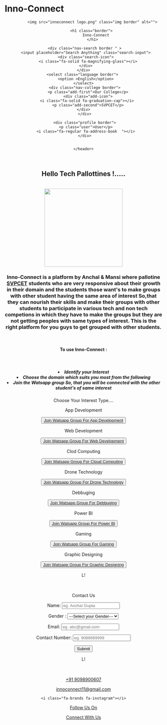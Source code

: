 # Inno-Connect
<!DOCTYPE html>
<html lang="en">
<head>
    <meta charset="UTF-8">
    <meta name="viewport" content="width=device-width, initial-scale=1.0">
    <title>Inno-Connect</title>
    <link rel="stylesheet" href="https://cdnjs.cloudflare.com/ajax/libs/font-awesome/6.6.0/css/all.min.css" integrity="sha512-Kc323vGBEqzTmouAECnVceyQqyqdsSiqLQISBL29aUW4U/M7pSPA/gEUZQqv1cwx4OnYxTxve5UMg5GT6L4JJg==" crossorigin="anonymous" referrerpolicy="no-referrer" />
    <link rel="stylesheet" href="style.css">

</head>
<body>
    <header>
        <div class="navbar">
            <div class="nav-logo border">
                <div class="logo"></div>
            </div>
        
            <img src="innoconnect logo.png" class="img border" alt="">
            
            <h1 class="border"> 
                Inno-Connect 
            </h1>

     <div class="nav-search border " >
      <input placeholder="Search Anything" class="search-input">
      <div class="search-icon">
        <i class="fa-solid fa-magnifying-glass"></i>
      </div>
    </div>
    <select class="language border"> 
      <option >English</option>
    </select>
     <div class="nav-college border">
        <p class="add-first">Our College</p>
        <div class="add-icon">
       <i class="fa-solid fa-graduation-cap"></i>
        <p class="add-second">SVPCET</p>
    </div>
     </div>

     <div class="profile border">
      <p class="user">User</p>
      <i class="fa-regular fa-address-book  "></i>
     </div>
     
  
    </header>
   

<br>

<h2>Hello Tech Pallottines !.....
</h2>
<br>
 <img id="box" src="finger pointing image.jpeg" alt="" height="250">
<p>  <h3>Inno-Connect  is  a  platform  by  Anchal  &  Mansi  where  pallotine <a href="https://www.stvincentngp.edu.in/" target="_blank" class="abc border"> SVPCET</a> students who are very responsive  about their growth in their domain and the students those want's to make groups with other student having the same area of interest So,that they can nourish their skills and make their groups with other students to participate in various tech and   non tech competions in which they have to make the groups but they are not getting peoples with same types of interest. This is the right platform for you guys to get grouped with other students.
</h3>  </p>
<br>
<h4> 
To use Inno-Connect :
  </h4>
   <br>
    <h5> <li>
    Identify your Interest
    </li>  <li>Choose the domain which suits you most from the following</li>
<li>Join the Watsapp group So, that you will be connected with the other student's of same interest</li></h5>
<p class="interest">Choose Your Interest Type....</p>


</div>
<div class="skill">
  <div class="box1 boxa">
    <p class="topic">App Development <p>
    <div><img src="mobile-development-c.jpg  " class="box-img" alt=""></div>
    <button> <a href="https://chat.whatsapp.com/EDX9s4VZT2FGzgEfU42y0E">Join Watsapp Group For App Development</a></button>
  </div>
  <div class="box1 boxb"> <p class="topic">Web Development <p>
    <div><img src="website-development-process-hero-image.png " class="boxb-img" alt=""></div>
    <button> <a href="https://chat.whatsapp.com/Fo3rOibjpuHBWXl7pFkSoC">Join Watsapp Group For Web Development</a></button></div>
  <div class="box1 boxc"><p class="topic">Clod Computing <p>
    <div><img src="concept-cloud-computing-remote-data-storage-understanding-its-significance_1041953-1875.avif " class="boxb-img" alt=""></div>
    <button> <a href="https://chat.whatsapp.com/EDX9s4VZT2FGzgEfU42y0E">Join Watsapp Group For Cloud Computing</a></button></div>
  <div class="box1 boxd"><p class="topic">Drone Technology <p>
    <div><img src="1671793738441.png" class="boxb-img" alt=""></div>
    <button> <a href="https://chat.whatsapp.com/EDX9s4VZT2FGzgEfU42y0E">Join Watsapp Group For Drone Technology</a></button></div>
</div>
<div class="skill">
  <div class="box1 boxe">
    <p class="topic">Debbuging <p>
    <div><img src="debugging-software-market-pioneering-innovations-in-internet-communication-and-technology.png " class="box-imgc" alt=""></div>
    <button> <a href="https://chat.whatsapp.com/EDX9s4VZT2FGzgEfU42y0E">Join Watsapp Group For Debbuging</a></button>
  </div>
  <div class="box1 boxf"> <p class="topic">Power BI <p>
    <div><img src="1-1.jpg " class="boxb-img" alt=""></div>
    <button class="button-small"> <a href="https://chat.whatsapp.com/Fo3rOibjpuHBWXl7pFkSoC">Join Watsapp Group For Power BI</a></button></div>

  <div class="box1 boxg"><p class="topic">Gaming <p>
    <div><img src="360_F_564316725_zE8llusnCk3Sfr9rdfKya6fV7BQbjfyV.jpg" class="boxb-img" alt=""></div>
    <button class="button-small"> <a href="https://chat.whatsapp.com/EDX9s4VZT2FGzgEfU42y0E">Join Watsapp Group For Gaming</a></button></div>
  <div class="box1 boxh"><p class="topic">Graphic Designing <p>
    <div><img src="graphic-design-tools.webp" class="boxb-img" alt=""></div>
    <button> <a href="https://chat.whatsapp.com/EDX9s4VZT2FGzgEfU42y0E">Join Watsapp Group For Graphic Designing</a></button></div>

</div>
<p class="shgd">L!
  <br>
  <br><br>
</p>
<div class="gupta">
<section class="contact">
  <div class="form">
  <p class="About-us">
     Contact Us 
  </p> 
  <form>
    <p class="Namea"> Name: <input type="text" placeholder="eg. Anchal Gupta" class="name"></p>
<p class="Namea">
  Gender :
  <select name="" id="" class="nameabc">
    <option value="">---Select your Gender---</option>
  <option value="Male">Male</option>
  <option value="Female">Female</option>
  <option value="Others">Others</option>
</select>
</p>
<p class="Namea">Email: <input type="email" name="email" placeholder="eg. abc@gmail.com"id="email" class="namec"></p>
<p class="Namea">Contact Number: <input type="number" name="Contact" placeholder="eg. 9088889999" id="Contact" class="named"></p>
<input type="submit" value="Submit" class="submit">
  </form>
</div>
</div>
<p class="shgd">L!
  <br>
  <br><br>
</p>
<div class="watsapp">
  <div class="w-icon">
    <i class="fa-brands fa-whatsapp"></i>
  </div>
  <p> <a href='https://wa.me/9098900607' class="no">+91 9098900607</a></p>
  <div class="w1-icon">
    <i class="fa-solid fa-envelope"></i>
  
  </div>
  <p> <a href='innoconnect11@gmail.com' class="no">innoconnect11@gmail.com </a></p>
  <div class="w1-icon">
    
    <i class="fa-brands fa-instagram"></i>
  </div>
  <p> <a href='https://www.instagram.com/inno_comnect?igsh=MWk0ZHV5ODNubGtoeg==' class="no">Follow Us On</a></p>
  <div class="w1-icon">
    <i class="fa-brands fa-linkedin"></i>
  </div>
  <p> <a href='[13:50, 13/10/2024] anchalgupta0725: https://www.linkedin.com/in/anchal-gupta-3a507329a?utm_source=share&utm_campaign=share_via&utm_content=profile&utm_medium=android_app' class="no">Connect With Us</a></p>
   
</div>
</section>
</head>
</body>
</html>
